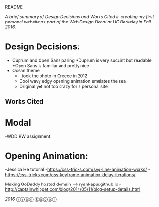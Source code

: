 README

*A brief summary of Design Decisions and Works Cited in creating my first personal website as part of the Web Design Decal at UC Berkeley in Fall 2016.*


# Design Decisions:
* Cuprum and Open Sans paring
	*Cuprum is very succint but readable
	*Open Sans is familiar and pretty nice
* Ocean theme
	* I took the photo in Greece in 2012
	* Cool wavy edgy opening animation emulates the sea
	* Original yet not too crazy for a personal site



## Works Cited

# Modal
-WDD HW assignment

# Opening Animation:
-Jessica He tutorial
-https://css-tricks.com/svg-line-animation-works/
-https://css-tricks.com/css-keyframe-animation-delay-iterations/


Making GoDaddy hosted domain --> ryankapur.github.io
-http://captainwhippet.com/blog/2014/05/11/blog-setup-details.html


*2016* ⓡⓨⓐⓝ ⓚⓐⓟⓤⓡ

